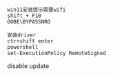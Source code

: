 
```
win11安装提示需要wifi
shift + F10
OOBE\BYPASSNRO
```

```
安装driver
ctr+shift enter
powershell
set-ExecutionPolicy RemoteSigned
```


disable update